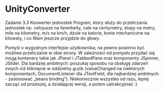 # UnityConverter

Zadanie 3.3
Konwerter jednostek
Program, który służy do przeliczania jednostek
np. celcjusze na farenheity, cale na centymetry, stopy na metry, mile na kilometry, m/s na km/h, dżule na kalorie, konie mechaniczne na kilowaty, 
i co Wam jeszcze przyjdzie do głowy.

Pomyśl o wygodnym interfejsie użytkownika; na pewno powinno być możliwe przeliczanie w obie strony. 
W zależności od pomysłu przydać się mogą kontenery takie jak JPanel i JTabbedPane oraz komponenty JSpinner, JSlider.
Dla bardziej ambitnych: poszukaj sposobu na obsługę zdarzeń innych niż kliknięcie w oddzielny guzik 
(valueChanged na niektórych komponentach, DocumentListener dla JTextField, dla najbardziej ambitnych - zastosować „beans binding”). 
Niekoniecznie wszystko od razu, lepiej zacząć od prostszej, a działającej wersji, a potem uatrakcyjniać :)

